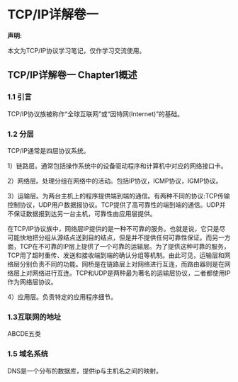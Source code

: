 # TCP/IP详解卷一 

**声明:**

本文为TCP/IP协议学习笔记，仅作学习交流使用。

## TCP/IP详解卷一 Chapter1概述
### 1.1 引言
TCP/IP协议族被称作“全球互联网”或“因特网(Internet)”的基础。
### 1.2 分层
TCP/IP通常是四层协议系统。

1）链路层。通常包括操作系统中的设备驱动程序和计算机中对应的网络接口卡。

2）网络层。处理分组在网络中的活动。包括IP协议，ICMP协议，IGMP协议。

3）运输层。为两台主机上的程序提供端到端的通信。有两种不同的协议:TCP传输控制协议，UDP用户数据报协议。TCP提供了高可靠性的端到端的通信。UDP并不保证数据报到达另一台主机，可靠性由应用层提供。

在TCP/IP协议族中，网络层IP提供的是一种不可靠的服务。也就是说，它只是尽可能快地把分组从源结点送到目的结点，但是并不提供任何可靠性保证。而另一方面，TCP在不可靠的IP层上提供了一个可靠的运输层。为了提供这种可靠的服务，TCP用了超时重传、发送和接收端到端的确认分组等机制。由此可见，运输层和网络层分别负责不同的功能。网桥是在链路层上对网络进行互连，而路由器则是在网络层上对网络进行互连。TCP和UDP是两种最为著名的运输层协议，二者都使用IP作为网络层协议。

4）应用层。负责特定的应用程序细节。

### 1.3互联网的地址

ABCDE五类

### 1.5 域名系统

DNS是一个分布的数据库，提供ip与主机名之间的映射。

